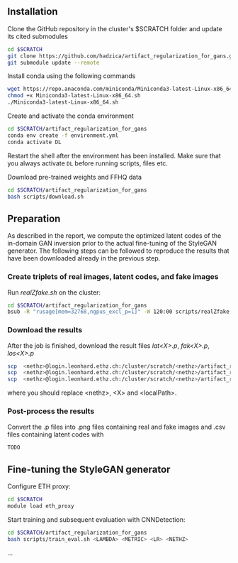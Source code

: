## Installation

Clone the GitHub repository in the cluster's $SCRATCH folder and update its cited submodules
```bash
cd $SCRATCH
git clone https://github.com/hadzica/artifact_regularization_for_gans.git
git submodule update --remote
```

Install conda using the following commands
```bash
wget https://repo.anaconda.com/miniconda/Miniconda3-latest-Linux-x86_64.sh
chmod +x Miniconda3-latest-Linux-x86_64.sh
./Miniconda3-latest-Linux-x86_64.sh
```

Create and activate the conda environment
```bash
cd $SCRATCH/artifact_regularization_for_gans
conda env create -f environment.yml
conda activate DL
```

Restart the shell after the environment has been installed. Make sure that you always activate `DL` before running scripts, files etc.

Download pre-trained weights and FFHQ data
```bash
cd $SCRATCH/artifact_regularization_for_gans
bash scripts/download.sh
```

## Preparation

As described in the report, we compute the optimized latent codes of the in-domain GAN inversion prior to the actual fine-tuning of the StyleGAN generator. The following steps can be followed to reproduce the results that have been downloaded already in the previous step.

### Create triplets of real images, latent codes, and fake images

Run *realZfake.sh* on the cluster:
```bash
cd $SCRATCH/artifact_regularization_for_gans
bsub -R "rusage[mem=32768,ngpus_excl_p=1]" -W 120:00 scripts/realZfake.sh
```

### Download the results

After the job is finished, download the result files *lat\<X\>.p*, *fak\<X\>.p*, *los\<X\>.p*
```bash
scp  <nethz>@login.leonhard.ethz.ch:/cluster/scratch/<nethz>/artifact_regularization_for_gans/lat<X>.p /<localPath>/lat<X>.p
scp  <nethz>@login.leonhard.ethz.ch:/cluster/scratch/<nethz>/artifact_regularization_for_gans/fak<X>.p /<localPath>/fak<X>.p
scp  <nethz>@login.leonhard.ethz.ch:/cluster/scratch/<nethz>/artifact_regularization_for_gans/los<X>.p /<localPath>/los<X>.p
```
where you should replace \<nethz\>, \<X\> and \<localPath\>.

### Post-process the results

Convert the .p files into .png files containing real and fake images and .csv files containing latent codes with
```bash
TODO
```

## Fine-tuning the StyleGAN generator

Configure ETH proxy:
```bash
cd $SCRATCH
module load eth_proxy
```

Start training and subsequent evaluation with CNNDetection:
```bash
cd $SCRATCH/artifact_regularization_for_gans
bash scripts/train_eval.sh <LAMBDA> <METRIC> <LR> <NETHZ>
```

...
